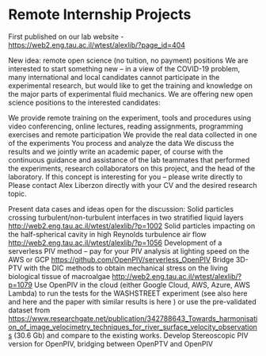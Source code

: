 # Remote Internship Projects

First published on our lab website - https://web2.eng.tau.ac.il/wtest/alexlib/?page_id=404

New idea: remote open science (no tuition, no payment) positions
We are interested to start something new – in a view of the COVID-19 problem, many international and local candidates cannot participate in the experimental research, but would like to get the training and knowledge on the major parts of experimental fluid mechanics. We are offering new open science positions to the interested candidates:

We provide remote training on the experiment, tools and procedures using video conferencing, online lectures, reading assignments, programming exercises and remote participation
We provide the real data collected in one of the experiments
You process and analyze the data
We discuss the results and we jointly write an academic paper, of course with the continuous guidance and assistance of the lab teammates that performed the experiments, research collaborators on this project, and the head of the laboratory.
If this concept is interesting for you – please write directly to Please contact  Alex Liberzon directly with your CV and the desired research topic.

Present data cases and ideas open for the discussion:
Solid particles crossing turbulent/non-turbulent interfaces in two stratified liquid layers http://web2.eng.tau.ac.il/wtest/alexlib/?p=1002
Solid particles impacting on the half-spherical cavity in high Reynolds turbulence air flow http://web2.eng.tau.ac.il/wtest/alexlib/?p=1056
Development of a serverless PIV method – pay for your PIV analysis at lighting speed on the AWS or GCP https://github.com/OpenPIV/serverless_OpenPIV
Bridge 3D-PTV with the DIC methods to obtain mechanical stress on the living biological tissue of macroalgae http://web2.eng.tau.ac.il/wtest/alexlib/?p=1079
Use OpenPIV in the cloud (either Google Cloud, AWS, Azure, AWS Lambda) to run the tests for the WASHSTREET experiment (see also here and here and the paper with similar results is here ) or use the pre-validated dataset from https://www.researchgate.net/publication/342788643_Towards_harmonisation_of_image_velocimetry_techniques_for_river_surface_velocity_observations (30.6 Gb) and compare to the existing works.
Develop Stereoscopic PIV version for OpenPIV, bridging between OpenPTV and OpenPIV



